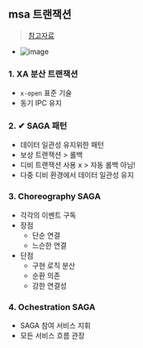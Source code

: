 ## msa 트랜잭션
> [참고자료](https://taes-k.github.io/2020/10/28/msa-3/)
- ![image](https://github.com/hyunolike/info-docs/assets/61215550/e0e69c7a-19dd-42f3-98b1-724b99f31824)

### 1. XA 분산 트랜잭션
- `x-open` 표준 기술
- 동기 IPC 유지
### 2. ✔ SAGA 패턴
- 데이터 일관성 유지위한 패턴
- 보상 트랜잭션 > 롤백
- 디비 트랜잭션 사용 x > 자동 롤백 아님!
- 다중 디비 환경에서 데이터 일관성 유지
### 3. Choreography SAGA
- 각각의 이벤트 구독
- 장점
  - 단순 연결
  - 느슨한 연결
 - 단점
   - 구현 로직 분산
   - 순환 의존
   - 강한 연결성
### 4. Ochestration SAGA
- SAGA 참여 서비스 지휘
- 모든 서비스 흐름 관장
